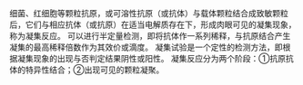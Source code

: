 


细菌、红细胞等颗粒抗原，或可溶性抗原（或抗体）与载体颗粒结合成致敏颗粒后，它们与相应抗体（或抗原）在适当电解质存在下，形成肉眼可见的凝集现象，称为凝集反应。
可以进行半定量检测，即将抗体作一系列稀释，与抗原结合产生凝集的最高稀释倍数作为其效价或滴度。
凝集试验是一个定性的检测方法，即根据凝集现象的出现与否判定结果阴性或阳性。
凝集反应分为两个阶段：①抗原抗体的特异性结合；②出现可见的颗粒凝聚。
